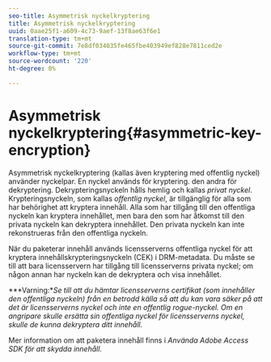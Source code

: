 ```yaml
---
seo-title: Asymmetrisk nyckelkryptering
title: Asymmetrisk nyckelkryptering
uuid: 0aae25f1-a609-4c73-9aef-13f8ae63f6e1
translation-type: tm+mt
source-git-commit: 7e8df034035fe465fbe403949ef828e7811ced2e
workflow-type: tm+mt
source-wordcount: '220'
ht-degree: 0%

---
```



# Asymmetrisk nyckelkryptering{#asymmetric-key-encryption}

Asymmetrisk nyckelkryptering (kallas även kryptering med offentlig nyckel) använder nyckelpar. En nyckel används för kryptering. den andra för dekryptering. Dekrypteringsnyckeln hålls hemlig och kallas *privat nyckel*. Krypteringsnyckeln, som kallas *offentlig nyckel*, är tillgänglig för alla som har behörighet att kryptera innehåll. Alla som har tillgång till den offentliga nyckeln kan kryptera innehållet, men bara den som har åtkomst till den privata nyckeln kan dekryptera innehållet. Den privata nyckeln kan inte rekonstrueras från den offentliga nyckeln.

När du paketerar innehåll används licensserverns offentliga nyckel för att kryptera innehållskrypteringsnyckeln (CEK) i DRM-metadata. Du måste se till att bara licensservern har tillgång till licensserverns privata nyckel; om någon annan har nyckeln kan de dekryptera och visa innehållet.

***Varning:**Se till att du hämtar licensserverns certifikat (som innehåller den offentliga nyckeln) från en betrodd källa så att du kan vara säker på att det är licensserverns nyckel och inte en offentlig rogue-nyckel. Om en angripare skulle ersätta sin offentliga nyckel för licensserverns nyckel, skulle de kunna dekryptera ditt innehåll.*

Mer information om att paketera innehåll finns i *Använda Adobe Access SDK för att skydda innehåll*.
